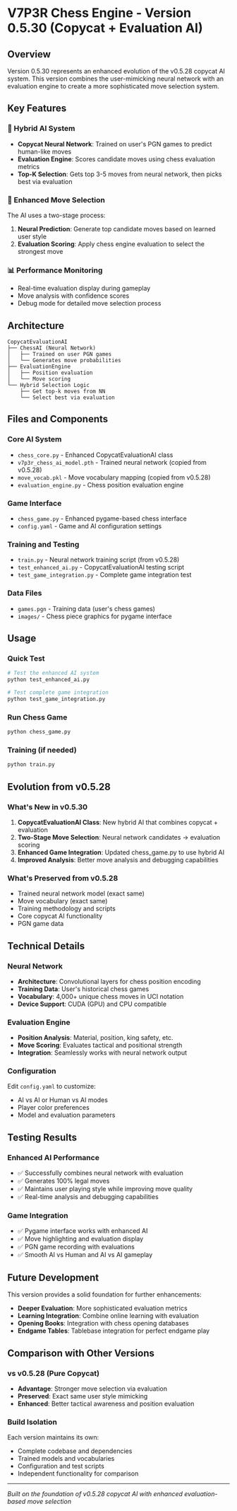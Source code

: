 # V7P3R Chess Engine - Version 0.5.30 (Copycat + Evaluation AI)

## Overview

Version 0.5.30 represents an enhanced evolution of the v0.5.28 copycat AI system. This version combines the user-mimicking neural network with an evaluation engine to create a more sophisticated move selection system.

## Key Features

### 🧠 Hybrid AI System
- **Copycat Neural Network**: Trained on user's PGN games to predict human-like moves
- **Evaluation Engine**: Scores candidate moves using chess evaluation metrics
- **Top-K Selection**: Gets top 3-5 moves from neural network, then picks best via evaluation

### 🎯 Enhanced Move Selection
The AI uses a two-stage process:
1. **Neural Prediction**: Generate top candidate moves based on learned user style
2. **Evaluation Scoring**: Apply chess engine evaluation to select the strongest move

### 📊 Performance Monitoring
- Real-time evaluation display during gameplay
- Move analysis with confidence scores
- Debug mode for detailed move selection process

## Architecture

```
CopycatEvaluationAI
├── ChessAI (Neural Network)
│   ├── Trained on user PGN games
│   └── Generates move probabilities
├── EvaluationEngine
│   ├── Position evaluation
│   └── Move scoring
└── Hybrid Selection Logic
    ├── Get top-k moves from NN
    └── Select best via evaluation
```

## Files and Components

### Core AI System
- `chess_core.py` - Enhanced CopycatEvaluationAI class
- `v7p3r_chess_ai_model.pth` - Trained neural network (copied from v0.5.28)
- `move_vocab.pkl` - Move vocabulary mapping (copied from v0.5.28)
- `evaluation_engine.py` - Chess position evaluation engine

### Game Interface
- `chess_game.py` - Enhanced pygame-based chess interface
- `config.yaml` - Game and AI configuration settings

### Training and Testing
- `train.py` - Neural network training script (from v0.5.28)
- `test_enhanced_ai.py` - CopycatEvaluationAI testing script
- `test_game_integration.py` - Complete game integration test

### Data Files
- `games.pgn` - Training data (user's chess games)
- `images/` - Chess piece graphics for pygame interface

## Usage

### Quick Test
```bash
# Test the enhanced AI system
python test_enhanced_ai.py

# Test complete game integration
python test_game_integration.py
```

### Run Chess Game
```bash
python chess_game.py
```

### Training (if needed)
```bash
python train.py
```

## Evolution from v0.5.28

### What's New in v0.5.30
1. **CopycatEvaluationAI Class**: New hybrid AI that combines copycat + evaluation
2. **Two-Stage Move Selection**: Neural network candidates → evaluation scoring
3. **Enhanced Game Integration**: Updated chess_game.py to use hybrid AI
4. **Improved Analysis**: Better move analysis and debugging capabilities

### What's Preserved from v0.5.28
- Trained neural network model (exact same)
- Move vocabulary (exact same)
- Training methodology and scripts
- Core copycat AI functionality
- PGN game data

## Technical Details

### Neural Network
- **Architecture**: Convolutional layers for chess position encoding
- **Training Data**: User's historical chess games
- **Vocabulary**: 4,000+ unique chess moves in UCI notation
- **Device Support**: CUDA (GPU) and CPU compatible

### Evaluation Engine
- **Position Analysis**: Material, position, king safety, etc.
- **Move Scoring**: Evaluates tactical and positional strength
- **Integration**: Seamlessly works with neural network output

### Configuration
Edit `config.yaml` to customize:
- AI vs AI or Human vs AI modes
- Player color preferences
- Model and evaluation parameters

## Testing Results

### Enhanced AI Performance
- ✅ Successfully combines neural network with evaluation
- ✅ Generates 100% legal moves
- ✅ Maintains user playing style while improving move quality
- ✅ Real-time analysis and debugging capabilities

### Game Integration
- ✅ Pygame interface works with enhanced AI
- ✅ Move highlighting and evaluation display
- ✅ PGN game recording with evaluations
- ✅ Smooth AI vs Human and AI vs AI gameplay

## Future Development

This version provides a solid foundation for further enhancements:
- **Deeper Evaluation**: More sophisticated evaluation metrics
- **Learning Integration**: Combine online learning with evaluation
- **Opening Books**: Integration with chess opening databases
- **Endgame Tables**: Tablebase integration for perfect endgame play

## Comparison with Other Versions

### vs v0.5.28 (Pure Copycat)
- **Advantage**: Stronger move selection via evaluation
- **Preserved**: Exact same user style mimicking
- **Enhanced**: Better tactical awareness and position evaluation

### Build Isolation
Each version maintains its own:
- Complete codebase and dependencies
- Trained models and vocabularies
- Configuration and test scripts
- Independent functionality for comparison

---

*Built on the foundation of v0.5.28 copycat AI with enhanced evaluation-based move selection*
